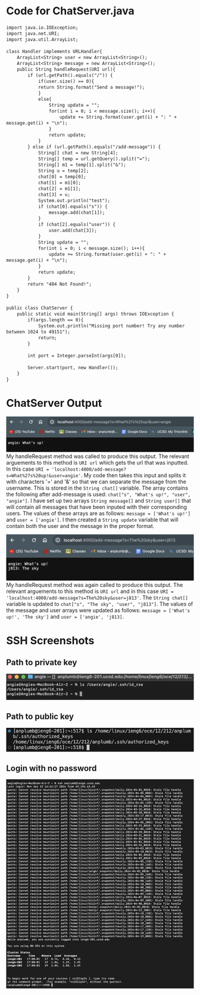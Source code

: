 
# Code for ChatServer.java <br>

```
import java.io.IOException;
import java.net.URI;
import java.util.ArrayList;

class Handler implements URLHandler{
    ArrayList<String> user = new ArrayList<String>();
    ArrayList<String> message = new ArrayList<String>();
    public String handleRequest(URI url){
        if (url.getPath().equals("/")) {
            if(user.size() == 0){
            return String.format("Send a message!");
            }
            else{
                String update = "";
                for(int i = 0; i < message.size(); i++){
                    update += String.format(user.get(i) + ": " + message.get(i) + "\n");
                }
                return update;
            }
        } else if (url.getPath().equals("/add-message")) {
            String[] chat = new String[4];
            String[] temp = url.getQuery().split("=");
            String[] m1 = temp[1].split("&");
            String u = temp[2];
            chat[0] = temp[0];
            chat[1] = m1[0];
            chat[2] = m1[1];
            chat[3] = u;
            System.out.println("test");
            if (chat[0].equals("s")) {
                message.add(chat[1]);
            }
            if (chat[2].equals("user")) {
                user.add(chat[3]);
            }
            String update = "";
            for(int i = 0; i < message.size(); i++){
                update += String.format(user.get(i) + ": " + message.get(i) + "\n");
            }
            return update;
        }
        return "404 Not Found!";
    }
}

public class ChatServer {
    public static void main(String[] args) throws IOException {
        if(args.length == 0){
            System.out.println("Missing port number! Try any number between 1024 to 49151");
            return;
        }

        int port = Integer.parseInt(args[0]);

        Server.start(port, new Handler());
    }
}
```
# ChatServer Output <br>
![Image](message1.png) <br>
My handleRequest method was called to produce this output. The relevant arguements to this method is `URI url` which gets the url that was inputted. In this case `URI = 'localhost:4000/add-message?s=What%27s%20up!&user=angie'`. My code then takes this input and splits it with characters '=' and '&' so that we can separate the message from the username. This is stored in the `String chat[]` variable. The array contains the following after add-message is used: `chat["s", "What's up!", "user", "angie"]`. I have set up two arrays `String message[]` and `String user[]` that will contain all messages that have been inputed with their corresponding users. The values of these arrays are as follows: `message = ['What's up!']` and `user = ['angie']`. I then created a `String update` variable that will contain both the user and the message in the proper format. <br>

![Image](message2.png) <br>
My handleRequest method was again called to produce this output. The relevant arguements to this method is `URI url` and in this case `URI = 'localhost:4000/add-message?s=The%20sky&user=j813'`. The `String chat[]` variable is updated to `chat["s", "The sky", "user", "j813"]`. The values of the message and user arrays were updated as follows: `message = ['What's up!', 'The sky']` and `user = ['angie', 'j813]`. 

# SSH Screenshots <br>
## Path to private key <br>
![Image](private.png) <br>

## Path to public key <br>
![Image](public.png) <br>

## Login with no password <br>
![Image](login.png) <br>



